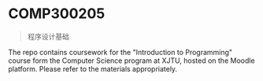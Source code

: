 # COMP300205
> 程序设计基础

The repo contains coursework for the "Introduction to Programming" course form the Computer Science program at XJTU, hosted on the Moodle platform. Please refer to the materials appropriately.
